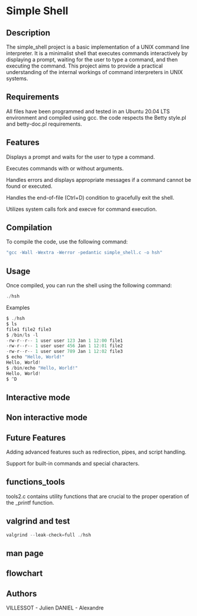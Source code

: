 # Simple Shell

## Description
The simple_shell project is a basic implementation of a UNIX command line interpreter. It is a minimalist shell that executes commands interactively by displaying a prompt, waiting for the user to type a command, and then executing the command. This project aims to provide a practical understanding of the internal workings of command interpreters in UNIX systems.

## Requirements 

All files have been programmed and tested in an Ubuntu 20.04 LTS environment and compiled using gcc.
the code respects the Betty style.pl and betty-doc.pl requirements.

## Features

Displays a prompt and waits for the user to type a command.

Executes commands with or without arguments.

Handles errors and displays appropriate messages if a command cannot be found or executed.

Handles the end-of-file (Ctrl+D) condition to gracefully exit the shell.

Utilizes system calls fork and execve for command execution.

## Compilation

To compile the code, use the following command:
```c
"gcc -Wall -Wextra -Werror -pedantic simple_shell.c -o hsh"
```
## Usage

Once compiled, you can run the shell using the following command:
```c
./hsh
```
Examples
```c
$ ./hsh
$ ls
file1 file2 file3
$ /bin/ls -l
-rw-r--r-- 1 user user 123 Jan 1 12:00 file1
-rw-r--r-- 1 user user 456 Jan 1 12:01 file2
-rw-r--r-- 1 user user 789 Jan 1 12:02 file3
$ echo "Hello, World!"
Hello, World!
$ /bin/echo "Hello, World!"
Hello, World!
$ ^D
```
## Interactive mode

## Non interactive mode

## Future Features

Adding advanced features such as redirection, pipes, and script handling.

Support for built-in commands and special characters.

## functions_tools

tools2.c contains utility functions that are crucial to the proper operation of the _printf function.

## valgrind and test

```c
valgrind --leak-check=full ./hsh
```

## man page



## flowchart



## Authors

VILLESSOT - Julien
DANIEL - Alexandre
